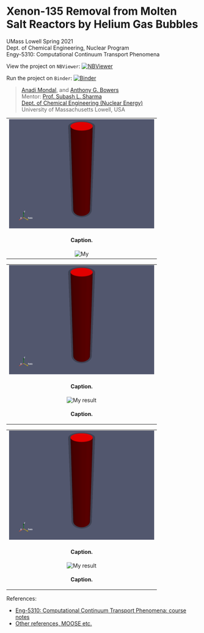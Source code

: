 # Xenon-135 Removal from Molten Salt Reactors by Helium Gas Bubbles

UMass Lowell Spring 2021 <br>
Dept. of Chemical Engineering, Nuclear Program <br>
Engy-5310: Computational Continuum Transport Phenomena

View the project on `NBViewer`: [![NBViewer](https://raw.githubusercontent.com/jupyter/design/master/logos/Badges/nbviewer_badge.svg)](https://nbviewer.jupyter.org/github/dpploy/engy-5310/blob/main/projects/xenon-removal/report.ipynb)

Run the project on `Binder`: [![Binder](https://mybinder.org/badge_logo.svg)](https://mybinder.org/v2/gh/dpploy/engy-5310/HEAD?filepath=projects%2Fxenon-removal%2Freport.ipynb)

 >[Anadi Mondal](https://github.com/xxxx), and [Anthony G. Bowers](https://github.com/xxx) <br>
 >Mentor: [Prof. Subash L. Sharma](https://github.com/SubashSharma1008) <br>
 >[Dept. of Chemical Engineering (Nuclear Energy)](xxx) <br>
 >University of Massachusetts Lowell, USA <br>

|  |
|:---:|
| <img width="380" src="pics/readme-domain.png" title="My"> |
| <p style="text-align:center;"><b>Caption.</b></p> |
| <img width="380" src="pics/readme-result.png" title="My"> |


|  |
|:---:|
| <img width="380" src="pics/readme-domain.png" title="My result"> |
| <p style="text-align:center;"><b>Caption.</b></p> |
| <img width="380" src="pics/readme-result.png" title="My result"> |
| <p style="text-align:center;"><b>Caption.</b></p> |

|  |
|:---:|
| <img width="380" src="pics/readme-domain.png" title="My result"> |
| <p style="text-align:center;"><b>Caption.</b></p> |
| <img width="380" src="pics/readme-result.png" title="My result"> |
| <p style="text-align:center;"><b>Caption.</b></p> |

References:

 + [Eng-5310: Computational Continuum Transport Phenomena: course notes](https://github.com/dpploy/engy-5310)
 + [Other references, MOOSE etc.](https://github.com/dpploy/engy-5310)


